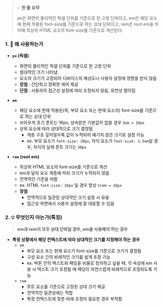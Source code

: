 > 💡 **한 줄 요약**
>
> px은 화면의 물리적인 픽셀 단위를 기준으로 한 고정 단위이고, em은 해당 요소에 현재 적용된 font-size를 기준으로 하는 상대 단위이고, rem은 root em을 의미해 최상위 HTML 요소의 font-size를 기준으로 계산된다.

### 1. 🤔 왜 사용하는가

- **`px` (픽셀)**

  - 화면의 물리적인 픽셀 단위를 기준으로 한 고정 단위
  - 절대적인 크기 나타냄
  - 요소의 크기가 고정되어 디바이스의 해상도나 사용자 설정에 영향을 받지 않음
  - **장점** : 간단하고 정확한 제어 제공
  - **단점** : 사용자의 접근성 설정에 따라 조정되지 않음, 유연성 떨어짐

- **`em`**

  - 해당 요소에 현재 적용된(즉, 부모 요소 또는 현재 요소의) font-size를 기준으로 하는 상대 단위
  - 브라우저 초기 폰트는 16px, 상속받은 기본값이 없을 경우
    `1em = 16px`
  - 상위 요소에 따라 상대적으로 크기 결정됨
    - 계층 구조 깊어질수록 값이 누적되어 예기치 않은 크기로 설정 가능
    - ex. 부모 요소가 `font-size: 20px`,
      자식 요소가 `font-size: 1.5em`일 경우,
      자식의 실제 폰트 크기는 `30px`

- **`rem` (root em)**
  - 최상위 HTML 요소의 font-size를 기준으로 계산
  - em과 달리 요소 계층에 따라 크기가 누적되지 않음
  - 전역적인 기준을 따름
  - ex. HTML `font-size: 16px` 일 경우
    항상 `1rem = 16px`
  - **장점**
    - 전역적으로 일관된 상대적인 크기 설정 시 유용
    - 접근성 측면에서 사용자 설정에 잘 대응할 수 있음

### 2. 💡 무엇인지 아는가(특징)

> **em과 rem이 모두 상대 단위일 경우, em을 사용해야 하는 경우**

- **특정 상황에서 해당 컨텍스트에 따라 상대적인 크기를 지정해야 하는 경우**
  - `em`
    - 부모 요소 또는 현재 요소가 font-size를 기준으로 크기가 결정됨
    - 구성 요소 간의 비례적인 크기를 쉽게 조정 가능
    - ex. 버튼 안의 텍스트와 패딩을 비율로 정의하고 싶을 때, 각 속성에 em 사용 시 텍스트 크기 조정될 때 패딩이 자연스럽게 비례적으로 조정되도록 가능
  - `rem`
    - 루트 요소를 기준으로 고정된 상대 크기 제공
    - 전역적인 일관성에는 적합
    - 특정 컨텍스트에 맞춘 비례 조정이 필요한 경우 부적합
